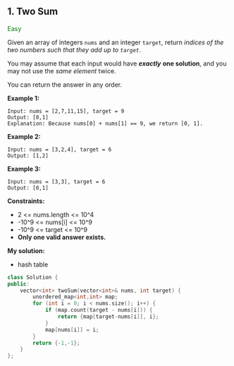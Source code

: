 ## 1. Two Sum
<span style="color:green">Easy</span>

Given an array of integers `nums` and an integer `target`, return *indices of the two numbers such that they add up to `target`*.

You may assume that each input would have ***exactly*** **one solution**, and you may not use the *same element* twice.

You can return the answer in any order.

 

**Example 1:**
```
Input: nums = [2,7,11,15], target = 9
Output: [0,1]
Explanation: Because nums[0] + nums[1] == 9, we return [0, 1].
```
**Example 2:**
```
Input: nums = [3,2,4], target = 6
Output: [1,2]
```
**Example 3:**
```
Input: nums = [3,3], target = 6
Output: [0,1]
```
 

**Constraints:**

+ 2 <= nums.length <= 10^4
+ -10^9 <= nums[i] <= 10^9
+ -10^9 <= target <= 10^9
+ **Only one valid answer exists.**

**My solution:**
+ hash table
```cpp
class Solution {
public:
    vector<int> twoSum(vector<int>& nums, int target) {
        unordered_map<int,int> map;
        for (int i = 0; i < nums.size(); i++) {
            if (map.count(target - nums[i])) {
                return {map[target-nums[i]], i};
            }
            map[nums[i]] = i;
        }
        return {-1,-1};
    }
};
```